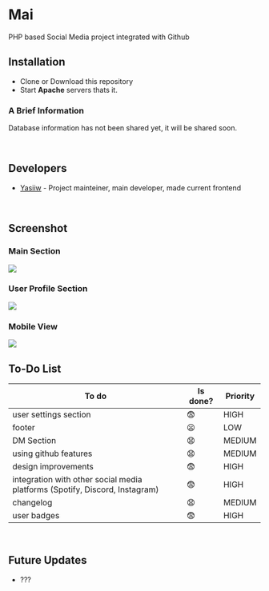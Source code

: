 # Mai
PHP based Social Media project integrated with Github

<h2>Installation</h2>
<ul>
  <li>Clone or Download this repository</li>
  <li>Start <b>Apache</b> servers thats it.</li>
</ul>
<h3>A Brief Information</h3>
<p>Database information has not been shared yet, it will be shared soon.</p>
<br>

<h2>Developers</h2>
<ul>
  <li><a href="https://github.com/yasiiw">Yasiiw</a> -  Project mainteiner, main developer, made current frontend</li>
</ul>
<br>
<h2>Screenshot</h2>
<h3>Main Section</h3>
<img src="https://user-images.githubusercontent.com/90653146/188243894-af35157f-4176-4791-8d90-0d6dad609ccd.png"/>
<h3>User Profile Section</h3>
<img src="https://user-images.githubusercontent.com/90653146/188243680-291f3500-c788-4eb2-a878-431b17fbf936.png" />
<br>
<h3>Mobile View</h3>
<img src="https://user-images.githubusercontent.com/90653146/188244165-b422b3fe-b904-4671-b2d1-29c4137880df.png" />
<br>
<h2>To-Do List</h2>

| To do | Is done? | Priority |
| ----- | -------- | -------- |
| user settings section | 😨 | HIGH |
| footer | 😦 | LOW |
| DM Section | 😧 | MEDIUM |
| using github features | 😧 | MEDIUM |
| design improvements | 😨 | HIGH |
| integration with other social media platforms (Spotify, Discord, Instagram) | 😨 | HIGH |
| changelog | 😧 | MEDIUM |
| user badges | 😨 | HIGH |
<br>
<h2>Future Updates</h2>
<ul>
  <li>???</li>
</ul>
